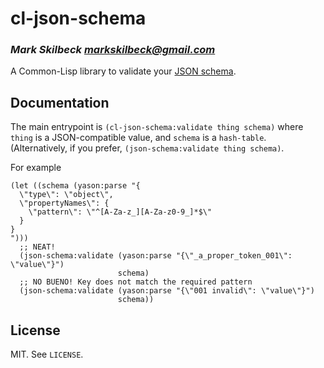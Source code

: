 # cl-json-schema
### _Mark Skilbeck <markskilbeck@gmail.com>_

A Common-Lisp library to validate your [JSON schema](https://json-schema.org/ "JSON schema").

## Documentation

The main entrypoint is `(cl-json-schema:validate thing schema)` where `thing` is a JSON-compatible
value, and `schema` is a `hash-table`. (Alternatively, if you prefer, `(json-schema:validate thing
schema)`.

For example
```common-lisp
(let ((schema (yason:parse "{
  \"type\": \"object\",
  \"propertyNames\": {
    \"pattern\": \"^[A-Za-z_][A-Za-z0-9_]*$\"
  }
}
")))
  ;; NEAT!
  (json-schema:validate (yason:parse "{\"_a_proper_token_001\": \"value\"}")
                        schema)
  ;; NO BUENO! Key does not match the required pattern
  (json-schema:validate (yason:parse "{\"001 invalid\": \"value\"}")
                        schema))
```

## License

MIT. See `LICENSE`.

